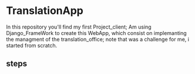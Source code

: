# TranslationApp
In this repository you'll find my first Project_client; Am using Django_FrameWork to create this WebApp, which consist on implemanting the managment of the translation_office; note that was a challenge for me, i started from scratch.
## steps

